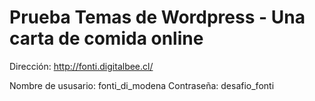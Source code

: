 # Prueba Temas de Wordpress - Una carta de comida online

Dirección: http://fonti.digitalbee.cl/

Nombre de ususario: fonti_di_modena
Contraseña: desafio_fonti
